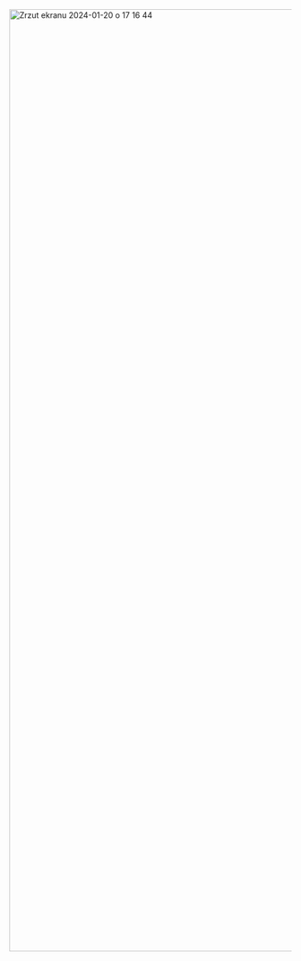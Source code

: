 <img width="1680" alt="Zrzut ekranu 2024-01-20 o 17 16 44" src="https://github.com/s23578-pj/TAU/assets/73029891/1e02ecdf-2245-4dbc-8782-784efa774583">
